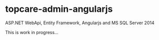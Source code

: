 # topcare-admin-angularjs
ASP.NET WebApi, Entity Framework, Angularjs and MS SQL Server 2014

This is work in progress...
